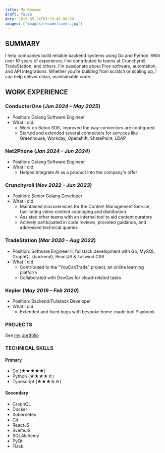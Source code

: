 ```yaml
---
title: My Résumé
draft: false
date: 2019-05-24T01:23:45-06:00
images: ["images/resume/cover.jpg"]
---
```


## SUMMARY

I help companies build reliable backend systems using Go and Python.
With over 10 years of experience, I've contributed to teams at
Crunchyroll, TradeStation, and others. I'm passionate about Free
software, automation, and API integrations. Whether you're building
from scratch or scaling up, I can help deliver clean, maintainable
code.

## WORK EXPERIENCE

### ConductorOne (*Jun 2024 – May 2025*)

- Position: Golang Software Engineer
- What I did:
  - Work on Baton SDK, improved the way connectors are configured
  - Started and extended several connectors for services like Greenhouse,
  Workday, Openshift, SharePoint, LDAP

### Net2Phone (*Jan 2024 – Jun 2024*)

- Position: Golang Software Engineer
- What I did:
  - Helped integrate AI as a product into the company's offer

### Crunchyroll (*Nov 2022 – Jun 2023*)

- Position: Senior Golang Developer
- What I did:
  - Maintained microservices for the Content Management Service, facilitating
  video content cataloging and distribution
  - Assisted other teams with an internal tool to aid content curators
  - Actively participated in code reviews, provided guidance, and addressed
  technical queries

### TradeStation (*Mar 2020 – Aug 2022*)

- Position: Software Engineer II; fullstack development with Go,
MySQL, GraphQL (backend), ReactJS & Tailwind CSS
- What I did:
  - Contributed to the “YouCanTrade” project, an online learning platform
  - Collaborated with DevOps for cloud-related tasks

### Kepler (*May 2019 – Feb 2020*)

- Position: Backend/Fullstack Developer
- What I did:
  - Extended and fixed bugs with bespoke home-made tool Playbook

### PROJECTS

See [my portfolio](/portfolio)

### TECHNICAL SKILLS

#### Primary

- Go (★★★★★)
- Python (★★★★☆)
- Typescript (★★★☆☆)

#### Secondary

- GraphQL
- Docker
- Kubernetes
- Git
- ReactJS
- SvelteJS
- SQLAlchemy
- PyQt
- Flask
